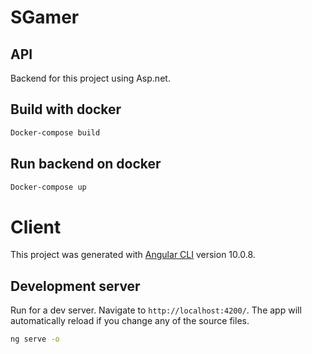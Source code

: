 # SGamer

## API
Backend for this project using Asp.net.
## Build with docker
```bash
Docker-compose build
```
## Run backend on docker
```bash
Docker-compose up
```
# Client

This project was generated with [Angular CLI](https://github.com/angular/angular-cli) version 10.0.8.

## Development server

Run for a dev server. Navigate to `http://localhost:4200/`. The app will automatically reload if you change any of the source files.

```bash
ng serve -o
```
